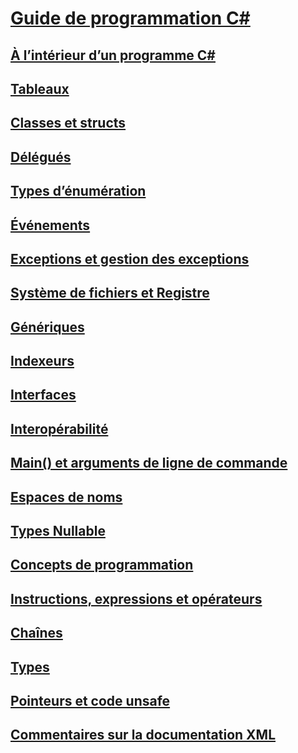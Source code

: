 # [Guide de programmation C#](index.md)
## [À l’intérieur d’un programme C#](inside-a-program/)
## [Tableaux](arrays/)
## [Classes et structs](classes-and-structs/)
## [Délégués](delegates/index.md)
## [Types d’énumération](enumeration-types.md)
## [Événements](events/)
## [Exceptions et gestion des exceptions](exceptions/)
## [Système de fichiers et Registre](file-system/)
## [Génériques](generics/)
## [Indexeurs](indexers/)
## [Interfaces](interfaces/)
## [Interopérabilité](interop/)
## [Main() et arguments de ligne de commande](main-and-command-args/)
## [Espaces de noms](namespaces/)
## [Types Nullable](nullable-types/)
## [Concepts de programmation](concepts/)
## [Instructions, expressions et opérateurs](statements-expressions-operators/)
## [Chaînes](strings/)
## [Types](types/)
## [Pointeurs et code unsafe](unsafe-code-pointers/)
## [Commentaires sur la documentation XML](xmldoc/)
